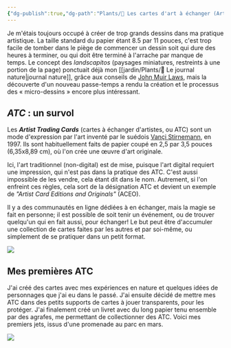 ```yaml
---
{"dg-publish":true,"dg-path":"Plants/🌱 Les cartes d'art à échanger (Artist Trading Cards).md","permalink":"/plants/les-cartes-d-art-a-echanger-artist-trading-cards/","tags":["pensée-visuelle","dessin","expression"]}
---
```


Je m'étais toujours occupé à créer de trop grands dessins dans ma pratique artistique. La taille standard du papier étant 8.5 par 11 pouces, c'est trop facile de tomber dans le piège de commencer un dessin soit qui dure des heures à terminer, ou qui doit être terminé à l'arrache par manque de temps. Le concept des *landscapitos* (paysages miniatures, restreints à une portion de la page) ponctuait déjà mon [[jardin/Plants/🌱 Le journal nature\|journal nature]], grâce aux conseils de [John Muir Laws](https://johnmuirlaws.com), mais la découverte d'un nouveau passe-temps a rendu la création et le processus des « micro-dessins » encore plus intéressant.
## *ATC* : un survol
Les ***Artist Trading Cards*** (cartes à échanger d'artistes, ou ATC) sont un mode d'expression par l'art inventé par le suédois [Vançi Stirnemann](https://www.artist-trading-cards.ch/), en 1997. Ils sont habituellement faits de papier coupé en 2,5 par 3,5 pouces (6,35x8,89 cm), où l'on crée une œuvre d'art originale. 

Ici, l'art traditionnel (non-digital) est de mise, puisque l'art digital requiert une impression, qui n'est pas dans la pratique des ATC. C'est aussi impossible de les vendre, cela étant dit dans le nom. Autrement, si l'on enfreint ces règles, cela sort de la désignation ATC et devient un exemple de *"Artist Card Editions and Originals"* (ACEO).

Il y a des communautés en ligne dédiées à en échanger, mais la magie se fait en personne; il est possible de soit tenir un événement, ou de trouver quelqu'un qui en fait aussi, pour échanger! Le but peut être d'accumuler une collection de cartes faites par les autres et par soi-même, ou simplement de se pratiquer dans un petit format.

![](https://i.imgur.com/UxzfECT.jpeg)
## Mes premières ATC
J'ai créé des cartes avec mes expériences en nature et quelques idées de personnages que j'ai eu dans le passé. J'ai ensuite décidé de mettre mes ATC dans des petits supports de cartes à jouer transparents, pour les protéger.
J'ai finalement créé un livret avec du long papier tenu ensemble par des agrafes, me permettant de collectionner des ATC. 
Voici mes premiers jets, issus d'une promenade au parc en mars.

![](https://i.imgur.com/FTsD6sQ.jpeg)


